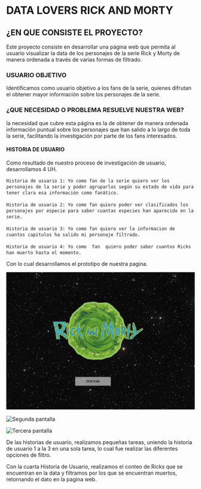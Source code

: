 # DATA LOVERS RICK AND MORTY

## ¿EN QUE CONSISTE EL PROYECTO?

  Este proyecto  consiste en desarrollar una página web que permita al usuario visualizar la data de los personajes de la serie  Rick y Morty de manera ordenada a través de varias formas de filtrado.  

### USUARIO OBJETIVO

  Identificamos como usuario objetivo a los fans de la serie, quienes difrutan el obtener mayor información sobre los personajes de la serie.

### ¿QUE NECESIDAD O PROBLEMA RESUELVE NUESTRA WEB?

  la necesidad que cubre esta página es la de obtener de manera ordenada información puntual sobre los personajes que han salido a lo largo de toda la serie, facilitando  la investigación por parte de los fans interesados.  

#### HISTORIA DE USUARIO

  Como resultado de nuestro proceso de investigación de usuario, desarrollamos 4 UH.

    Historia de usuario 1: Yo como fan de la serie quiero ver los personajes de la serie y poder agruparlos según su estado de vida para tener clara esa información como fanático.

    Historia de usuario 2: Yo como fan quiero poder ver clasificados los personajes por especie para saber cuantas especies han aparecido en la serie.

    Historia de usuario 3: Yo como fan quiero ver la informacion de cuantos capitulos ha salido mi personaje filtrado.
    
    Historia de usuario 4: Yo como  fan  quiero poder saber cuantos Ricks han muerto hasta el momento.

  Con lo cual desarrollamos el prototipo de nuestra pagina.  

  ![Primera pantalla](img/figma_page-0001.jpg)

  ![Segunda pantalla](img/figma_page-0002.jpg)

  ![Tercera pantalla](img/figma_page-0003.jpg)

De las historias de usuario, realizamos pequeñas tareas, uniendo la historia de usuario 1 a la 3 en una sola tarea, lo cual fue realizar las diferentes opciones de filtro.

Con la cuarta Historia de Usuario, realizamos el conteo de Ricks que se encuentran en la data y filtramos por los que se encuentran muertos, retornando el dato en la pagina web.
